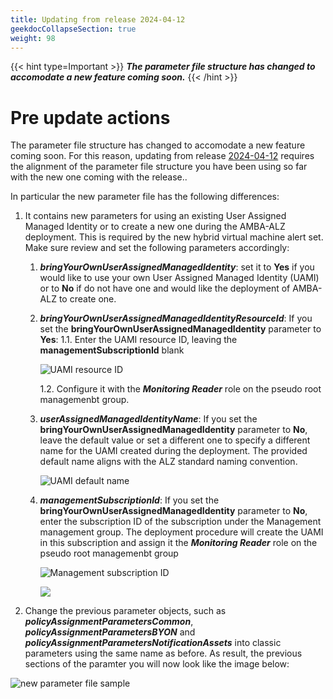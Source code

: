```yaml
---
title: Updating from release 2024-04-12
geekdocCollapseSection: true
weight: 98
---
```

{{< hint type=Important >}}
***The parameter file structure has changed to accomodate a new feature coming soon.***
{{< /hint >}}

# Pre update actions

The parameter file structure has changed to accomodate a new feature coming soon. For this reason, updating from release [2024-04-12](../../Whats-New#2024-04-12) requires the alignment of the parameter file structure you have been using so far with the new one coming with the release..

In particular the new parameter file has the following differences:

1. It contains new parameters for using an existing User Assigned Managed Identity or to create a new one during the AMBA-ALZ deployment. This is required by the new hybrid virtual machine alert set. Make sure review and set the following parameters accordingly:

   1. ***bringYourOwnUserAssignedManagedIdentity***: set it to **Yes** if you would like to use your own User Assigned Managed Identity (UAMI) or to **No** if do not have one and would like the deployment of AMBA-ALZ to create one.

   2. ***bringYourOwnUserAssignedManagedIdentityResourceId***: If you set the **bringYourOwnUserAssignedManagedIdentity** parameter to **Yes**:
      1.1. Enter the UAMI resource ID, leaving the **managementSubscriptionId** blank

        ![UAMI resource ID](../../media/alz-BYO-UAMI.png)

      1.2. Configure it with the ***Monitoring Reader*** role on the pseudo root managemenbt group.

   3. ***userAssignedManagedIdentityName***: If you set the **bringYourOwnUserAssignedManagedIdentity** parameter to **No**, leave the default value or set a different one to specify a different name for the UAMI created during the deployment. The provided default name aligns with the ALZ standard naming convention.

      ![UAMI default name](../../media/alz-UAMI-Default-Name.png)

   4. ***managementSubscriptionId***: If you set the **bringYourOwnUserAssignedManagedIdentity** parameter to **No**, enter the subscription ID of the subscription under the Management management group. The deployment procedure will create the UAMI in this subscription and assign it the ***Monitoring Reader*** role on the pseudo root managemenbt group

      ![Management subscription ID](../../media/alz-ManagementSubscription.png)

      ![](../../media/alz-UAMI-Management-SubscriptionID.png)

2. Change the previous parameter objects, such as ***policyAssignmentParametersCommon***, ***policyAssignmentParametersBYON*** and ***policyAssignmentParametersNotificationAssets*** into classic parameters using the same name as before. As result, the previous sections of the paramter you will now look like the image below:

  ![new parameter file sample](../../media/alz-New-ParamterFile-Structure.png)
